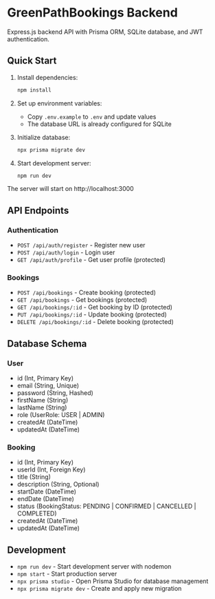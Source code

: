 # GreenPathBookings Backend

Express.js backend API with Prisma ORM, SQLite database, and JWT authentication.

## Quick Start

1. Install dependencies:
   ```bash
   npm install
   ```

2. Set up environment variables:
   - Copy `.env.example` to `.env` and update values
   - The database URL is already configured for SQLite

3. Initialize database:
   ```bash
   npx prisma migrate dev
   ```

4. Start development server:
   ```bash
   npm run dev
   ```

The server will start on http://localhost:3000

## API Endpoints

### Authentication
- `POST /api/auth/register` - Register new user
- `POST /api/auth/login` - Login user
- `GET /api/auth/profile` - Get user profile (protected)

### Bookings
- `POST /api/bookings` - Create booking (protected)
- `GET /api/bookings` - Get bookings (protected)
- `GET /api/bookings/:id` - Get booking by ID (protected)
- `PUT /api/bookings/:id` - Update booking (protected)
- `DELETE /api/bookings/:id` - Delete booking (protected)

## Database Schema

### User
- id (Int, Primary Key)
- email (String, Unique)
- password (String, Hashed)
- firstName (String)
- lastName (String)
- role (UserRole: USER | ADMIN)
- createdAt (DateTime)
- updatedAt (DateTime)

### Booking
- id (Int, Primary Key)
- userId (Int, Foreign Key)
- title (String)
- description (String, Optional)
- startDate (DateTime)
- endDate (DateTime)
- status (BookingStatus: PENDING | CONFIRMED | CANCELLED | COMPLETED)
- createdAt (DateTime)
- updatedAt (DateTime)

## Development

- `npm run dev` - Start development server with nodemon
- `npm start` - Start production server
- `npx prisma studio` - Open Prisma Studio for database management
- `npx prisma migrate dev` - Create and apply new migration
